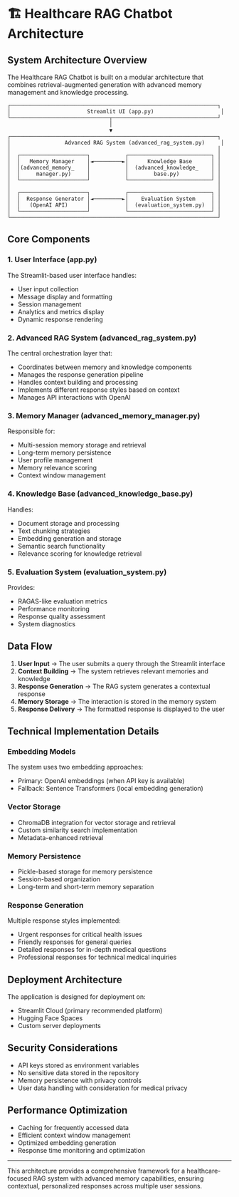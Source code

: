 # 🏗️ Healthcare RAG Chatbot Architecture

## System Architecture Overview

The Healthcare RAG Chatbot is built on a modular architecture that combines retrieval-augmented generation with advanced memory management and knowledge processing.

```
┌─────────────────────────────────────────────────────────────────┐
│                        Streamlit UI (app.py)                     │
└───────────────────────────────┬─────────────────────────────────┘
                                │
                                ▼
┌─────────────────────────────────────────────────────────────────┐
│                 Advanced RAG System (advanced_rag_system.py)     │
│                                                                 │
│  ┌─────────────────────┐           ┌──────────────────────────┐ │
│  │   Memory Manager    │◄─────────►│      Knowledge Base      │ │
│  │(advanced_memory_    │           │  (advanced_knowledge_    │ │
│  │     manager.py)     │           │        base.py)          │ │
│  └─────────────────────┘           └──────────────────────────┘ │
│                                                                 │
│  ┌─────────────────────┐           ┌──────────────────────────┐ │
│  │  Response Generator │◄─────────►│    Evaluation System     │ │
│  │   (OpenAI API)      │           │  (evaluation_system.py)  │ │
│  └─────────────────────┘           └──────────────────────────┘ │
└─────────────────────────────────────────────────────────────────┘
```

## Core Components

### 1. User Interface (app.py)

The Streamlit-based user interface handles:
- User input collection
- Message display and formatting
- Session management
- Analytics and metrics display
- Dynamic response rendering

### 2. Advanced RAG System (advanced_rag_system.py)

The central orchestration layer that:
- Coordinates between memory and knowledge components
- Manages the response generation pipeline
- Handles context building and processing
- Implements different response styles based on context
- Manages API interactions with OpenAI

### 3. Memory Manager (advanced_memory_manager.py)

Responsible for:
- Multi-session memory storage and retrieval
- Long-term memory persistence
- User profile management
- Memory relevance scoring
- Context window management

### 4. Knowledge Base (advanced_knowledge_base.py)

Handles:
- Document storage and processing
- Text chunking strategies
- Embedding generation and storage
- Semantic search functionality
- Relevance scoring for knowledge retrieval

### 5. Evaluation System (evaluation_system.py)

Provides:
- RAGAS-like evaluation metrics
- Performance monitoring
- Response quality assessment
- System diagnostics

## Data Flow

1. **User Input** → The user submits a query through the Streamlit interface
2. **Context Building** → The system retrieves relevant memories and knowledge
3. **Response Generation** → The RAG system generates a contextual response
4. **Memory Storage** → The interaction is stored in the memory system
5. **Response Delivery** → The formatted response is displayed to the user

## Technical Implementation Details

### Embedding Models

The system uses two embedding approaches:
- Primary: OpenAI embeddings (when API key is available)
- Fallback: Sentence Transformers (local embedding generation)

### Vector Storage

- ChromaDB integration for vector storage and retrieval
- Custom similarity search implementation
- Metadata-enhanced retrieval

### Memory Persistence

- Pickle-based storage for memory persistence
- Session-based organization
- Long-term and short-term memory separation

### Response Generation

Multiple response styles implemented:
- Urgent responses for critical health issues
- Friendly responses for general queries
- Detailed responses for in-depth medical questions
- Professional responses for technical medical inquiries

## Deployment Architecture

The application is designed for deployment on:
- Streamlit Cloud (primary recommended platform)
- Hugging Face Spaces
- Custom server deployments

## Security Considerations

- API keys stored as environment variables
- No sensitive data stored in the repository
- Memory persistence with privacy controls
- User data handling with consideration for medical privacy

## Performance Optimization

- Caching for frequently accessed data
- Efficient context window management
- Optimized embedding generation
- Response time monitoring and optimization

---

This architecture provides a comprehensive framework for a healthcare-focused RAG system with advanced memory capabilities, ensuring contextual, personalized responses across multiple user sessions.